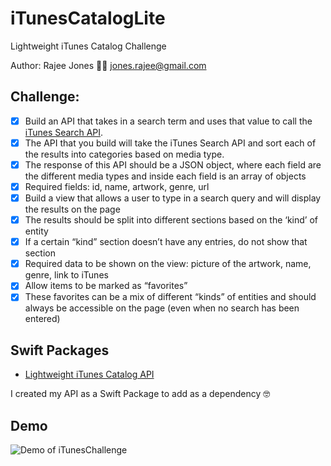 # iTunesCatalogLite
Lightweight iTunes Catalog Challenge

Author: Rajee Jones 👋🏾
jones.rajee@gmail.com

## Challenge:
- [x] Build an API that takes in a search term and uses that value to call the [iTunes Search API](https://affiliate.itunes.apple.com/resources/documentation/itunes-store-web-service-search-api/).
- [x] The API that you build will take the iTunes Search API and sort each of the results into categories based on media type.
- [x] The response of this API should be a JSON object, where each field are the different media types and inside each field is an array of objects
- [x] Required fields: id, name, artwork, genre, url
- [x] Build a view that allows a user to type in a search query and will display the results on the page
- [x] The results should be split into different sections based on the ‘kind’ of entity
- [x] If a certain “kind” section doesn’t have any entries, do not show that section
- [x] Required data to be shown on the view: picture of the artwork, name, genre, link to iTunes
- [x] Allow items to be marked as “favorites”
- [x] These favorites can be a mix of different “kinds” of entities and should always be accessible on the page (even when no search has been entered)

## Swift Packages
- [Lightweight iTunes Catalog API](https://github.com/rajeejones/iTunesCatalogLite-API)

I created my API as a Swift Package to add as a dependency 🤓


## Demo
![Demo of iTunesChallenge](https://github.com/rajeejones/iTunesCatalogLite/blob/master/iTunesChallengeDemo.gif) 
